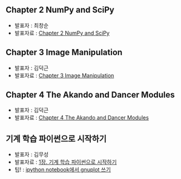 ## Chapter 2 NumPy and SciPy
- 발표자 : 최창순
- 발표자료 : [Chapter 2 NumPy and SciPy](http://nbviewer.ipython.org/github/biopy/biopy.github.io/blob/master/notebook/Part3/Week1/bio02/Bio_Ch02_Numpy_Scipy.ipynb)

##  Chapter 3 Image Manipulation
- 발표자 : 김덕근
- 발표자료 : [Chapter 3 Image Manipulation](http://nbviewer.ipython.org/github/biopy/biopy.github.io/blob/master/notebook/Part3/Week1/bio03/Image.ipynb)

##  Chapter 4 The Akando and Dancer Modules
- 발표자 : 김덕근
- 발표자료 : [Chapter 4 The Akando and Dancer Modules](http://nbviewer.ipython.org/github/biopy/biopy.github.io/blob/master/notebook/Part3/Week1/bio04/AkandoDancer.ipynb)

## 기계 학습 파이썬으로 시작하기
- 발표자 : 김무성
- 발표자료 : [1장. 기계 학습 파이썬으로 시작하기](http://nbviewer.ipython.org/github/biopy/biopy.github.io/blob/master/notebook/Part3/Week1/ml01/ML_Ch01_Getting_Started_with_Python_Machine_Learning.ipynb)
- 팁! : [ipython notebook에서 gnuplot 쓰기](http://nbviewer.ipython.org/github/biopy/biopy.github.io/blob/master/notebook/Part3/Week1/bio04_tip/tip_akando_gnuplot.ipynb)

